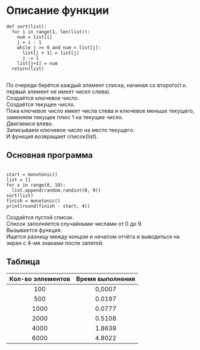 # Описание функции

```
def sort(list):
  for i in range(1, len(list)):
    num = list[i]
    j = i - 1
    while j >= 0 and num < list[j]:
      list[j + 1] = list[j]
      j -= 1
    list[j+1] = num
  return(list)
  
```

По очереди берётся каждый элемент списка, начиная со второго(т.к. первый элемент не имеет чисел слева).  
Создаётся ключевое число.   
Создаётся текущее число.  
Пока ключевое число имеет числа слева и ключевое меньше текущего, заменяем текущее плюс 1 на текущее число.  
Двигаемся влево.  
Записываем ключевое число на место текущего.    
И функция возвращает список(list).  

## Основная программа

```

start = monotonic()
list = []
for x in range(0, 10):
  list.append(random.randint(0, 9))
sort(list)
finish = monotonic()
print(round(finish - start, 4))

```

Создаётся пустой список.  
Список заполняется случайными числами от 0 до 9.  
Вызывается функция.   
Ищется разницу между концом и началом отчёта и выводиться на экран с 4-мя знаками после запятой.  

## Таблица 

|Кол-во эллементов|Время выполнения|
|:-:|:-:|
|100|0,0007|
|500|0.0197|
|1000|0.0777|
|2000|0.5108|
|4000|1.8639|
|6000|4.8022|
